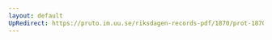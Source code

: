 ```yaml
---
layout: default
UpRedirect: https://pruto.im.uu.se/riksdagen-records-pdf/1870/prot-1870--ak--406/prot-1870--ak--406_032.pdf
---
```

